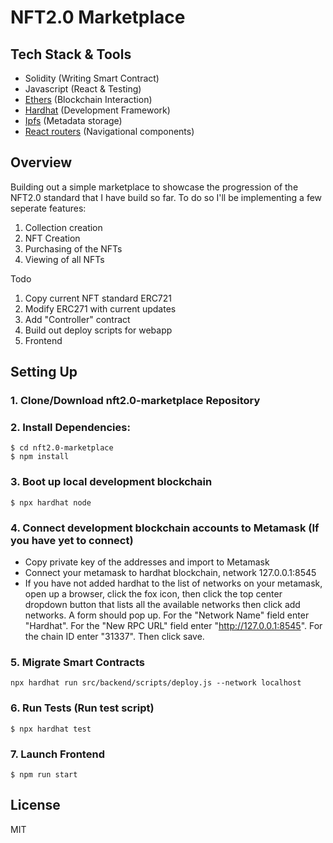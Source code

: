 # NFT2.0 Marketplace


## Tech Stack & Tools

- Solidity (Writing Smart Contract)
- Javascript (React & Testing)
- [Ethers](https://docs.ethers.io/v5/) (Blockchain Interaction)
- [Hardhat](https://hardhat.org/) (Development Framework)
- [Ipfs](https://ipfs.io/) (Metadata storage)
- [React routers](https://v5.reactrouter.com/) (Navigational components)



## Overview

Building out a simple marketplace to showcase the progression of the NFT2.0 standard that I have build so far.
To do so I'll be implementing a few seperate features:

1. Collection creation
2. NFT Creation
3. Purchasing of the NFTs
4. Viewing of all NFTs

Todo

1. Copy current NFT standard ERC721
2. Modify ERC271 with current updates
3. Add "Controller" contract
4. Build out deploy scripts for webapp
5. Frontend



## Setting Up
### 1. Clone/Download nft2.0-marketplace Repository

### 2. Install Dependencies:
```
$ cd nft2.0-marketplace
$ npm install
```
### 3. Boot up local development blockchain
```
$ npx hardhat node
```

### 4. Connect development blockchain accounts to Metamask (If you have yet to connect)
- Copy private key of the addresses and import to Metamask
- Connect your metamask to hardhat blockchain, network 127.0.0.1:8545
- If you have not added hardhat to the list of networks on your metamask, open up a browser, click the fox icon, then click the top center dropdown button that lists all the available networks then click add networks. A form should pop up. For the "Network Name" field enter "Hardhat". For the "New RPC URL" field enter "http://127.0.0.1:8545". For the chain ID enter "31337". Then click save.  


### 5. Migrate Smart Contracts
`npx hardhat run src/backend/scripts/deploy.js --network localhost`

### 6. Run Tests (Run test script)
`$ npx hardhat test`

### 7. Launch Frontend
`$ npm run start`

License
----
MIT
